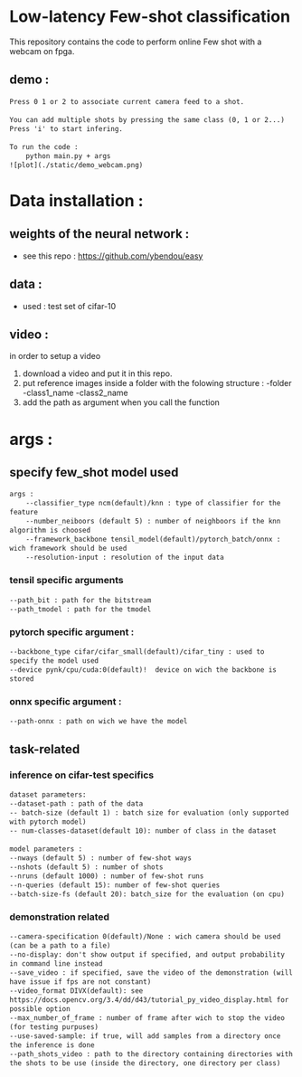 # Low-latency Few-shot classification 

This repository contains the code to perform online Few shot with a webcam on fpga.


## demo : 

    Press 0 1 or 2 to associate current camera feed to a shot.

    You can add multiple shots by pressing the same class (0, 1 or 2...)
    Press 'i' to start infering.

    To run the code :
        python main.py + args
    ![plot](./static/demo_webcam.png)

# Data installation :
## weights of the neural network : 
- see this repo : https://github.com/ybendou/easy

## data :
- used : test set of cifar-10 
## video : 
in order to setup a video
1. download a video and put it in this repo. 
2. put reference images inside a folder with the folowing structure :
    -folder
        -class1_name
        -class2_name
3. add the path as argument when you call the function


# args : 
## specify few_shot model used
    args :
        --classifier_type ncm(default)/knn : type of classifier for the feature
        --number_neiboors (default 5) : number of neighboors if the knn algorithm is choosed
        --framework_backbone tensil_model(default)/pytorch_batch/onnx : wich framework should be used
        --resolution-input : resolution of the input data
### tensil specific arguments
    --path_bit : path for the bitstream
    --path_tmodel : path for the tmodel
### pytorch specific argument :
    --backbone_type cifar/cifar_small(default)/cifar_tiny : used to specify the model used
    --device pynk/cpu/cuda:0(default)!  device on wich the backbone is stored
### onnx specific argument :
    --path-onnx : path on wich we have the model


## task-related

### inference on cifar-test specifics
    dataset parameters: 
    --dataset-path : path of the data
    -- batch-size (default 1) : batch size for evaluation (only supported with pytorch model)
    -- num-classes-dataset(default 10): number of class in the dataset
    
    model parameters : 
    --nways (default 5) : number of few-shot ways
    --nshots (default 5) : number of shots
    --nruns (default 1000) : number of few-shot runs
    --n-queries (default 15): number of few-shot queries
    --batch-size-fs (default 20): batch_size for the evaluation (on cpu)

### demonstration related
    --camera-specification 0(default)/None : wich camera should be used (can be a path to a file)
    --no-display: don't show output if specified, and output probability in command line instead
    --save_video : if specified, save the video of the demonstration (will have issue if fps are not constant)
    --video_format DIVX(default): see https://docs.opencv.org/3.4/dd/d43/tutorial_py_video_display.html for possible option
    --max_number_of_frame : number of frame after wich to stop the video (for testing purpuses)
    --use-saved-sample: if true, will add samples from a directory once the inference is done
    --path_shots_video : path to the directory containing directories with the shots to be use (inside the directory, one directory per class)